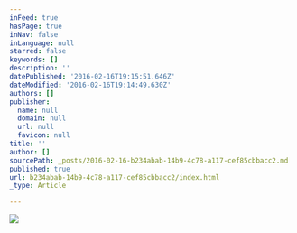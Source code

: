 ```yaml
---
inFeed: true
hasPage: true
inNav: false
inLanguage: null
starred: false
keywords: []
description: ''
datePublished: '2016-02-16T19:15:51.646Z'
dateModified: '2016-02-16T19:14:49.630Z'
authors: []
publisher:
  name: null
  domain: null
  url: null
  favicon: null
title: ''
author: []
sourcePath: _posts/2016-02-16-b234abab-14b9-4c78-a117-cef85cbbacc2.md
published: true
url: b234abab-14b9-4c78-a117-cef85cbbacc2/index.html
_type: Article

---
```

![](https://the-grid-user-content.s3-us-west-2.amazonaws.com/8fee00d5-5c5e-4907-95b8-3b160dd6b9d6.jpg)